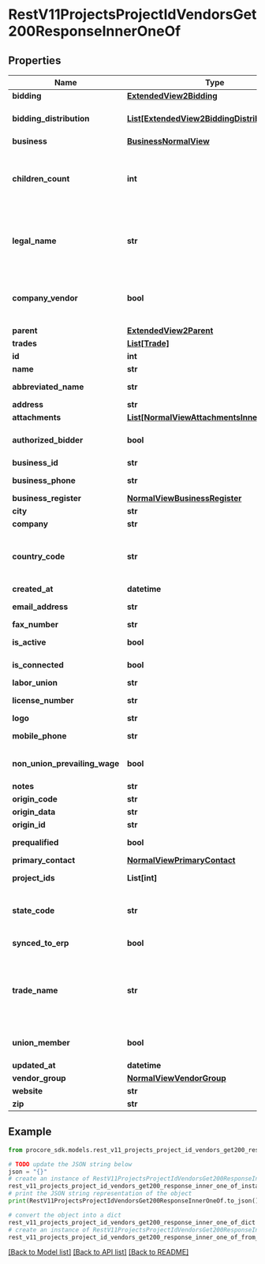 # RestV11ProjectsProjectIdVendorsGet200ResponseInnerOneOf


## Properties

Name | Type | Description | Notes
------------ | ------------- | ------------- | -------------
**bidding** | [**ExtendedView2Bidding**](ExtendedView2Bidding.md) |  | [optional] 
**bidding_distribution** | [**List[ExtendedView2BiddingDistributionInner]**](ExtendedView2BiddingDistributionInner.md) | Bidding Distribution List | [optional] 
**business** | [**BusinessNormalView**](BusinessNormalView.md) |  | [optional] 
**children_count** | **int** | Count of Vendors whose parent_id is this Vendor&#39;s ID | [optional] 
**legal_name** | **str** | Name of the parent, if one exists. Otherwise same as name. | [optional] 
**company_vendor** | **bool** | Denotes whether this is the Company&#39;s Vendor | [optional] 
**parent** | [**ExtendedView2Parent**](ExtendedView2Parent.md) |  | [optional] 
**trades** | [**List[Trade]**](Trade.md) | Trades | [optional] 
**id** | **int** |  | [optional] 
**name** | **str** |  | [optional] 
**abbreviated_name** | **str** | Abbreviated name | [optional] 
**address** | **str** | Address | [optional] 
**attachments** | [**List[NormalViewAttachmentsInner]**](NormalViewAttachmentsInner.md) | Attachments | [optional] 
**authorized_bidder** | **bool** | Authorized bidder status | [optional] 
**business_id** | **str** | Business id | [optional] 
**business_phone** | **str** | Business phone | [optional] 
**business_register** | [**NormalViewBusinessRegister**](NormalViewBusinessRegister.md) |  | [optional] 
**city** | **str** | City | [optional] 
**company** | **str** | Company | [optional] 
**country_code** | **str** | Country code (ISO-3166 Alpha-2 format) | [optional] 
**created_at** | **datetime** | Created at | [optional] 
**email_address** | **str** | Email address | [optional] 
**fax_number** | **str** | Fax number | [optional] 
**is_active** | **bool** | Active status | [optional] 
**is_connected** | **bool** | Connected status | [optional] 
**labor_union** | **str** | Labor union | [optional] 
**license_number** | **str** | License number | [optional] 
**logo** | **str** | Logo url | [optional] 
**mobile_phone** | **str** | Mobile phone | [optional] 
**non_union_prevailing_wage** | **bool** | Non union prevailing wage status | [optional] 
**notes** | **str** | Notes | [optional] 
**origin_code** | **str** | Origin Code | [optional] 
**origin_data** | **str** | Origin data | [optional] 
**origin_id** | **str** | Origin ID | [optional] 
**prequalified** | **bool** | Prequalified status | [optional] 
**primary_contact** | [**NormalViewPrimaryContact**](NormalViewPrimaryContact.md) |  | [optional] 
**project_ids** | **List[int]** | Array of Project IDs | [optional] 
**state_code** | **str** | State code (ISO-3166 Alpha-2 format) | [optional] 
**synced_to_erp** | **bool** | Synced to ERP | [optional] 
**trade_name** | **str** | Vendor&#39;s Trade Name, also known as Doing Business As (DBA). | [optional] 
**union_member** | **bool** | Union member status | [optional] 
**updated_at** | **datetime** | Updated at | [optional] 
**vendor_group** | [**NormalViewVendorGroup**](NormalViewVendorGroup.md) |  | [optional] 
**website** | **str** | Website url | [optional] 
**zip** | **str** | Zip code | [optional] 

## Example

```python
from procore_sdk.models.rest_v11_projects_project_id_vendors_get200_response_inner_one_of import RestV11ProjectsProjectIdVendorsGet200ResponseInnerOneOf

# TODO update the JSON string below
json = "{}"
# create an instance of RestV11ProjectsProjectIdVendorsGet200ResponseInnerOneOf from a JSON string
rest_v11_projects_project_id_vendors_get200_response_inner_one_of_instance = RestV11ProjectsProjectIdVendorsGet200ResponseInnerOneOf.from_json(json)
# print the JSON string representation of the object
print(RestV11ProjectsProjectIdVendorsGet200ResponseInnerOneOf.to_json())

# convert the object into a dict
rest_v11_projects_project_id_vendors_get200_response_inner_one_of_dict = rest_v11_projects_project_id_vendors_get200_response_inner_one_of_instance.to_dict()
# create an instance of RestV11ProjectsProjectIdVendorsGet200ResponseInnerOneOf from a dict
rest_v11_projects_project_id_vendors_get200_response_inner_one_of_from_dict = RestV11ProjectsProjectIdVendorsGet200ResponseInnerOneOf.from_dict(rest_v11_projects_project_id_vendors_get200_response_inner_one_of_dict)
```
[[Back to Model list]](../README.md#documentation-for-models) [[Back to API list]](../README.md#documentation-for-api-endpoints) [[Back to README]](../README.md)


